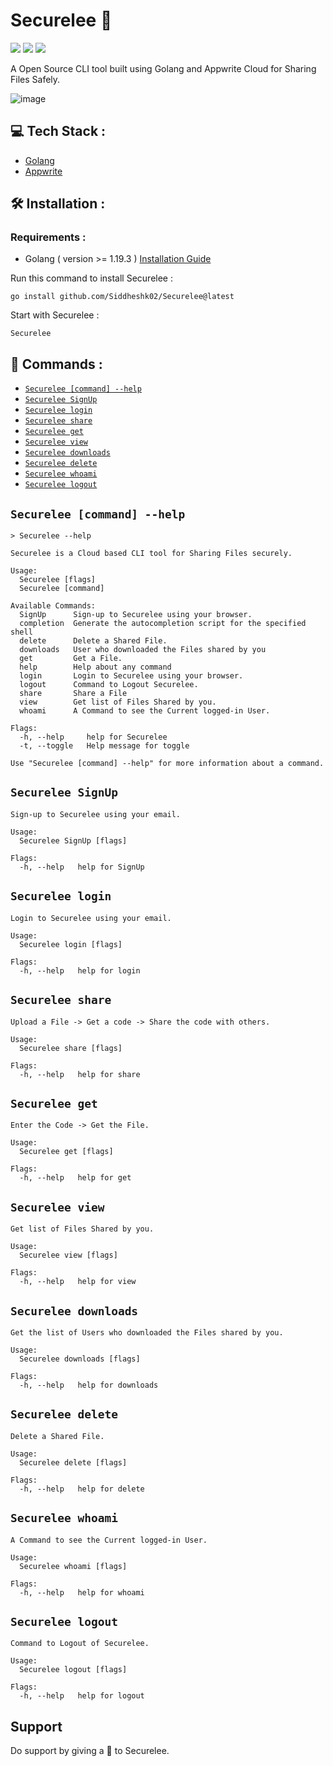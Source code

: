 # Securelee 🔐

![](https://img.shields.io/github/license/Siddheshk02/Securelee?style=plastic)
![](https://img.shields.io/github/go-mod/go-version/Siddheshk02/Securelee)
![](https://img.shields.io/github/downloads-pre/Siddheshk02/Securelee/v0.1.3/total)

A Open Source CLI tool built using Golang and Appwrite Cloud for Sharing Files Safely.

![image](https://github.com/Siddheshk02/Securelee/assets/90148705/fbbc1627-46ec-4816-9460-28a9b4fa04f5)

## 💻 Tech Stack :
- [Golang](https://go.dev/)
- [Appwrite](https://appwrite.io/)

## 🛠️ Installation :

### Requirements : 
- Golang ( version >= 1.19.3 )  [Installation Guide](https://golangdocs.com/install-go-windows)


 Run this command to install Securelee :
 ```
 go install github.com/Siddheshk02/Securelee@latest
 ```
 
 Start with Securelee :
 ```
 Securelee
 ```
 
 ## 📌 Commands :
 <!-- commands -->
 
 * [`Securelee [command] --help`](#Securelee-help)
 * [`Securelee SignUp`](#Securelee-SignUp)
 * [`Securelee login`](#Securelee-login)
 * [`Securelee share`](#Securelee-share)
 * [`Securelee get`](#Securelee-get)
 * [`Securelee view`](#Securelee-view)
 * [`Securelee downloads`](#Securelee-downloads)
 * [`Securelee delete`](#Securelee-delete)
 * [`Securelee whoami`](#Securelee-whoami)
 * [`Securelee logout`](#Securelee-logout)

## `Securelee [command] --help`

```
> Securelee --help

Securelee is a Cloud based CLI tool for Sharing Files securely.

Usage:
  Securelee [flags]
  Securelee [command]

Available Commands:
  SignUp      Sign-up to Securelee using your browser.
  completion  Generate the autocompletion script for the specified shell
  delete      Delete a Shared File.
  downloads   User who downloaded the Files shared by you
  get         Get a File.
  help        Help about any command
  login       Login to Securelee using your browser.
  logout      Command to Logout Securelee.
  share       Share a File
  view        Get list of Files Shared by you.
  whoami      A Command to see the Current logged-in User.

Flags:
  -h, --help     help for Securelee
  -t, --toggle   Help message for toggle

Use "Securelee [command] --help" for more information about a command.
```

## `Securelee SignUp`

```
Sign-up to Securelee using your email.

Usage:
  Securelee SignUp [flags]

Flags:
  -h, --help   help for SignUp
```

## `Securelee login`

```
Login to Securelee using your email.

Usage:
  Securelee login [flags]

Flags:
  -h, --help   help for login
```

## `Securelee share`

```
Upload a File -> Get a code -> Share the code with others.

Usage:
  Securelee share [flags]

Flags:
  -h, --help   help for share
```

## `Securelee get`

```
Enter the Code -> Get the File.

Usage:
  Securelee get [flags]

Flags:
  -h, --help   help for get
```

## `Securelee view`

```
Get list of Files Shared by you.

Usage:
  Securelee view [flags]

Flags:
  -h, --help   help for view
```

## `Securelee downloads`

```
Get the list of Users who downloaded the Files shared by you.

Usage:
  Securelee downloads [flags]

Flags:
  -h, --help   help for downloads

```

## `Securelee delete`

```
Delete a Shared File.

Usage:
  Securelee delete [flags]

Flags:
  -h, --help   help for delete
```

## `Securelee whoami`

```
A Command to see the Current logged-in User.

Usage:
  Securelee whoami [flags]

Flags:
  -h, --help   help for whoami

```

## `Securelee logout`

```
Command to Logout of Securelee.

Usage:
  Securelee logout [flags]

Flags:
  -h, --help   help for logout
```
 
 ## Support
Do support by giving a 🌟 to Securelee.
